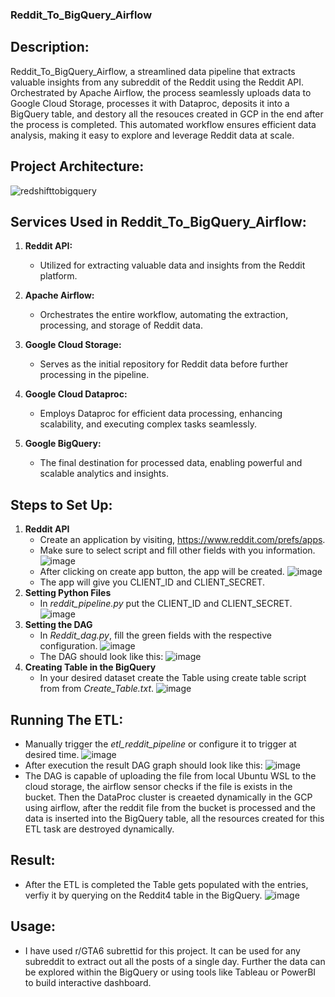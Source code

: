 ### Reddit_To_BigQuery_Airflow

## Description:
Reddit_To_BigQuery_Airflow, a streamlined data pipeline that extracts valuable insights from any subreddit of the Reddit using the Reddit API. Orchestrated by Apache Airflow, the process seamlessly uploads data to Google Cloud Storage, processes it with Dataproc, deposits it into a BigQuery table, and destory all the resouces created in GCP in the end after the process is completed. This automated workflow ensures efficient data analysis, making it easy to explore and leverage Reddit data at scale.

## Project Architecture:
![redshifttobigquery](https://github.com/AfzalAliSolangi/Reddit_To_BigQuery_Airflow/assets/100179604/d9c6f4da-6c47-450b-ab6e-f41b13d144c6)

## Services Used in Reddit_To_BigQuery_Airflow:

1. **Reddit API:**
   - Utilized for extracting valuable data and insights from the Reddit platform.

2. **Apache Airflow:**
   - Orchestrates the entire workflow, automating the extraction, processing, and storage of Reddit data.

3. **Google Cloud Storage:**
   - Serves as the initial repository for Reddit data before further processing in the pipeline.

4. **Google Cloud Dataproc:**
   - Employs Dataproc for efficient data processing, enhancing scalability, and executing complex tasks seamlessly.

5. **Google BigQuery:**
   - The final destination for processed data, enabling powerful and scalable analytics and insights.

## Steps to Set Up:
1. **Reddit API**
   - Create an application by visiting, https://www.reddit.com/prefs/apps.
   - Make sure to select script and fill other fields with you information.
     ![image](https://github.com/AfzalAliSolangi/Reddit_To_BigQuery_Airflow/assets/100179604/7b1c88e9-996d-4b78-a52c-70475dc72d03)
   - After clicking on create app button, the app will be created.
     ![image](https://github.com/AfzalAliSolangi/Reddit_To_BigQuery_Airflow/assets/100179604/66e76b4d-ca0b-47d8-909c-1b843a7360ae)
   - The app will give you CLIENT_ID and CLIENT_SECRET.
2. **Setting Python Files**
   - In *reddit_pipeline.py* put the CLIENT_ID and CLIENT_SECRET.
     ![image](https://github.com/AfzalAliSolangi/Reddit_To_BigQuery_Airflow/assets/100179604/203c7300-7968-46cc-95a2-2cc56e7d2d4a)
3. **Setting the DAG**
   - In *Reddit_dag.py*, fill the green fields with the respective configuration.
     ![image](https://github.com/AfzalAliSolangi/Reddit_To_BigQuery_Airflow/assets/100179604/d9444986-4ffd-4787-9438-4e52282586d6)
   - The DAG should look like this:
     ![image](https://github.com/AfzalAliSolangi/Reddit_To_BigQuery_Airflow/assets/100179604/e9506526-b52d-4af6-bac9-6b66c49efd51)
4. **Creating Table in the BigQuery**
   - In your desired dataset create the Table using create table script from from *Create_Table.txt*.
     ![image](https://github.com/AfzalAliSolangi/Reddit_To_BigQuery_Airflow/assets/100179604/625d34f1-15f8-4d83-90ae-79570ebfe89c)
     
## Running The ETL:
   - Manually trigger the *etl_reddit_pipeline* or configure it to trigger at desired time.
     ![image](https://github.com/AfzalAliSolangi/Reddit_To_BigQuery_Airflow/assets/100179604/35f7303d-80da-4e9e-a570-30ec262bf58f)
   - After execution the result DAG graph should look like this:
     ![image](https://github.com/AfzalAliSolangi/Reddit_To_BigQuery_Airflow/assets/100179604/f2b08bd5-9088-4c72-b9ff-969055d5cd75)
   - The DAG is capable of uploading the file from local Ubuntu WSL to the cloud storage, the airflow sensor checks if the file is exists in the bucket. Then the DataProc cluster is creaeted dynamically in the GCP using airflow, after the reddit file from the bucket is processed and the data is inserted into the BigQuery table, all the resources created for this ETL task are destroyed dynamically.
     
## Result:
   - After the ETL is completed the Table gets populated with the entries, verfiy it by querying on the Reddit4 table in the BigQuery.
     ![image](https://github.com/AfzalAliSolangi/Reddit_To_BigQuery_Airflow/assets/100179604/68194750-3c5e-4c93-8db4-2f368db80d7f)

## Usage:
   - I have used r/GTA6 subrettid for this project. It can be used for any subreddit to extract out all the posts of a single day. Further the data can be explored within the BigQuery or using tools like Tableau or PowerBI to build interactive dashboard.



     


